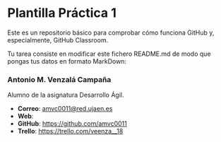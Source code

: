 # Plantilla Práctica 1
Este es un repositorio básico para comprobar cómo funciona GitHub y, especialmente, GitHub Classroom.

Tu tarea consiste en modificar este fichero README.md de modo que pongas tus datos en formato MarkDown:

### Antonio M. Venzalá Campaña

Alumno de la asignatura Desarrollo Ágil.
* **Correo**: amvc0011@red.ujaen.es
* **Web**: 
* **GitHub**: https://github.com/amvc0011
* **Trello**: https://trello.com/veenza__18
